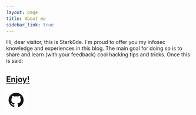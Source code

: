 ```yaml
---
layout: page
title: About me
sidebar_link: true
---
```


Hi, dear visitor, this is Stark0de. I´m proud to offer you my infosec knowledge and experiences in this blog. The main goal for doing so is to share and learn (with your feedback) cool hacking tips and tricks. Once this is said:

<h2><a href="https://stark0de.github.io"><strong>Enjoy!</strong></a></h2>
   <script src="https://www.hackthebox.eu/badge/159362"></script>
   <a href="https://github.com/stark0de"><img border="0" alt="Github" src="logo.jpg" width="54" height="54"></a>
